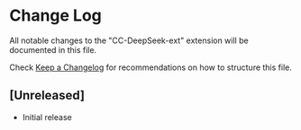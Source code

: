 # Change Log

All notable changes to the "CC-DeepSeek-ext" extension will be documented in this file.

Check [Keep a Changelog](http://keepachangelog.com/) for recommendations on how to structure this file.

## [Unreleased]

- Initial release